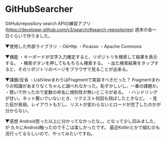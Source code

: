 # GitHubSearcher
GitHub/repository search APIの練習アプリ
(https://developer.github.com/v3/search/#search-repositories)
週末の金～日ぐらいで作りました。

▼使用した外部ライブラリ
・OkHttp ・Picasso ・Apache Commons

▼機能
・キーボードが文字入力確定すると、リポジトリを検索して結果を表示する。
・検索ボタンを押してももちろん検索する。
・出た検索結果をタップすると、そのリポジトリのページをブラウザで見ることが出来る。

▼課題/反省
・ListViewまわりはFragmentで実装すべきだった？
 Fragmentまわりの知識があまりなくちゃんと調べれなかった。恥ずかしいし、一番の課題か。
・勢いで作ったので変数の命名に規則性が無いところがある。
・ハンドリングが甘い。ネット繋いでいないとき、リクエスト何回も飛ばしたときなど。
・見た目が貧弱。レイアウトもだし、リストが変わらないとロードが完了したのかが分からない。

▼感想
Android思った以上に分かってなかったな。。となって少し凹みました、が
久々にAndroid触ったのでそこは楽しかったです。
最近Kotlinとかで組むのも流行ってるらしいので、やってみたいですね。
